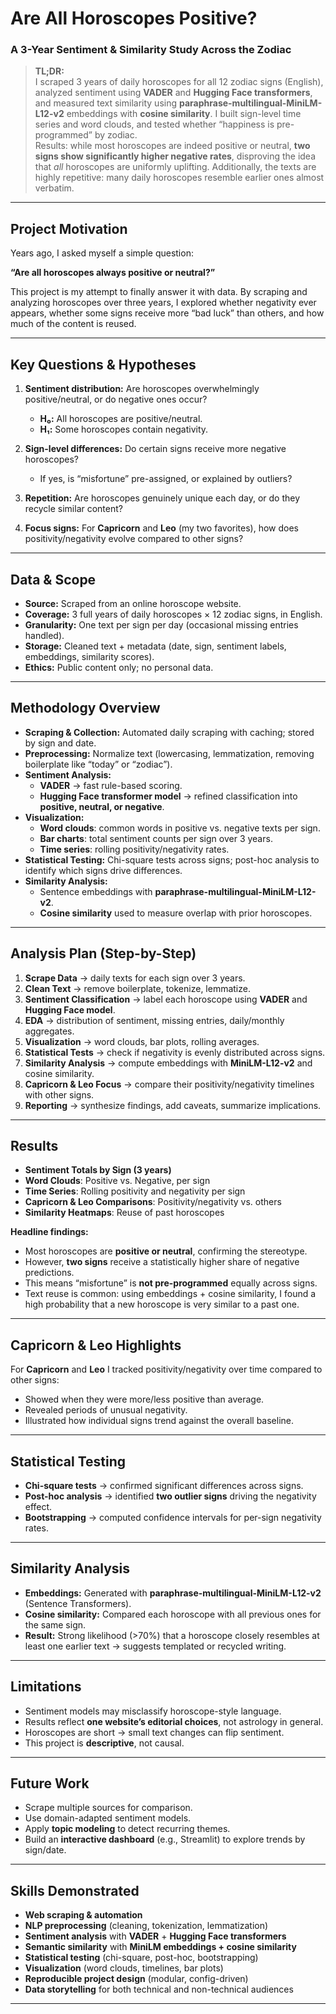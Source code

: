 # Are All Horoscopes Positive?  
### A 3-Year Sentiment & Similarity Study Across the Zodiac

> **TL;DR:**  
> I scraped 3 years of daily horoscopes for all 12 zodiac signs (English), analyzed sentiment using **VADER** and **Hugging Face transformers**, and measured text similarity using **paraphrase-multilingual-MiniLM-L12-v2** embeddings with **cosine similarity**. I built sign-level time series and word clouds, and tested whether “happiness is pre-programmed” by zodiac.  
> Results: while most horoscopes are indeed positive or neutral, **two signs show significantly higher negative rates**, disproving the idea that *all* horoscopes are uniformly uplifting. Additionally, the texts are highly repetitive: many daily horoscopes resemble earlier ones almost verbatim.

---

## Project Motivation
Years ago, I asked myself a simple question:  

**“Are all horoscopes always positive or neutral?”**  

This project is my attempt to finally answer it with data. By scraping and analyzing horoscopes over three years, I explored whether negativity ever appears, whether some signs receive more “bad luck” than others, and how much of the content is reused.

---

## Key Questions & Hypotheses
1. **Sentiment distribution:** Are horoscopes overwhelmingly positive/neutral, or do negative ones occur?  
   - **H₀:** All horoscopes are positive/neutral.  
   - **H₁:** Some horoscopes contain negativity.  

2. **Sign-level differences:** Do certain signs receive more negative horoscopes?  
   - If yes, is “misfortune” pre-assigned, or explained by outliers?  

3. **Repetition:** Are horoscopes genuinely unique each day, or do they recycle similar content?  

4. **Focus signs:** For **Capricorn** and **Leo** (my two favorites), how does positivity/negativity evolve compared to other signs?

---

## Data & Scope
- **Source:** Scraped from an online horoscope website.  
- **Coverage:** 3 full years of daily horoscopes × 12 zodiac signs, in English.  
- **Granularity:** One text per sign per day (occasional missing entries handled).  
- **Storage:** Cleaned text + metadata (date, sign, sentiment labels, embeddings, similarity scores).  
- **Ethics:** Public content only; no personal data.

---

## Methodology Overview
- **Scraping & Collection:** Automated daily scraping with caching; stored by sign and date.  
- **Preprocessing:** Normalize text (lowercasing, lemmatization, removing boilerplate like “today” or “zodiac”).  
- **Sentiment Analysis:**  
  - **VADER** → fast rule-based scoring.  
  - **Hugging Face transformer model** → refined classification into **positive, neutral, or negative**.  
- **Visualization:**  
  - **Word clouds**: common words in positive vs. negative texts per sign.  
  - **Bar charts**: total sentiment counts per sign over 3 years.  
  - **Time series**: rolling positivity/negativity rates.  
- **Statistical Testing:** Chi-square tests across signs; post-hoc analysis to identify which signs drive differences.  
- **Similarity Analysis:**  
  - Sentence embeddings with **paraphrase-multilingual-MiniLM-L12-v2**.  
  - **Cosine similarity** used to measure overlap with prior horoscopes.  

---

## Analysis Plan (Step-by-Step)
1. **Scrape Data** → daily texts for each sign over 3 years.  
2. **Clean Text** → remove boilerplate, tokenize, lemmatize.  
3. **Sentiment Classification** → label each horoscope using **VADER** and **Hugging Face model**.  
4. **EDA** → distribution of sentiment, missing entries, daily/monthly aggregates.  
5. **Visualization** → word clouds, bar plots, rolling averages.  
6. **Statistical Tests** → check if negativity is evenly distributed across signs.  
7. **Similarity Analysis** → compute embeddings with **MiniLM-L12-v2** and cosine similarity.  
8. **Capricorn & Leo Focus** → compare their positivity/negativity timelines with other signs.  
9. **Reporting** → synthesize findings, add caveats, summarize implications.

---

## Results
- **Sentiment Totals by Sign (3 years)**  
- **Word Clouds**: Positive vs. Negative, per sign  
- **Time Series**: Rolling positivity and negativity per sign  
- **Capricorn & Leo Comparisons**: Positivity/negativity vs. others  
- **Similarity Heatmaps**: Reuse of past horoscopes

**Headline findings:**  
- Most horoscopes are **positive or neutral**, confirming the stereotype.  
- However, **two signs** receive a statistically higher share of negative predictions.  
- This means “misfortune” is **not pre-programmed** equally across signs.  
- Text reuse is common: using embeddings + cosine similarity, I found a high probability that a new horoscope is very similar to a past one.

---

## Capricorn & Leo Highlights
For **Capricorn** and **Leo** I tracked positivity/negativity over time compared to other signs:  
- Showed when they were more/less positive than average.  
- Revealed periods of unusual negativity.  
- Illustrated how individual signs trend against the overall baseline.

---

## Statistical Testing
- **Chi-square tests** → confirmed significant differences across signs.  
- **Post-hoc analysis** → identified **two outlier signs** driving the negativity effect.  
- **Bootstrapping** → computed confidence intervals for per-sign negativity rates.  

---

## Similarity Analysis
- **Embeddings:** Generated with **paraphrase-multilingual-MiniLM-L12-v2** (Sentence Transformers).  
- **Cosine similarity:** Compared each horoscope with all previous ones for the same sign.  
- **Result:** Strong likelihood (>70%) that a horoscope closely resembles at least one earlier text → suggests templated or recycled writing.

---

## Limitations
- Sentiment models may misclassify horoscope-style language.  
- Results reflect **one website’s editorial choices**, not astrology in general.  
- Horoscopes are short → small text changes can flip sentiment.  
- This project is **descriptive**, not causal.  

---

## Future Work
- Scrape multiple sources for comparison.  
- Use domain-adapted sentiment models.  
- Apply **topic modeling** to detect recurring themes.  
- Build an **interactive dashboard** (e.g., Streamlit) to explore trends by sign/date.  

---

## Skills Demonstrated
- **Web scraping & automation**  
- **NLP preprocessing** (cleaning, tokenization, lemmatization)  
- **Sentiment analysis** with **VADER** + **Hugging Face transformers**  
- **Semantic similarity** with **MiniLM embeddings + cosine similarity**  
- **Statistical testing** (chi-square, post-hoc, bootstrapping)  
- **Visualization** (word clouds, timelines, bar plots)  
- **Reproducible project design** (modular, config-driven)  
- **Data storytelling** for both technical and non-technical audiences  

---

